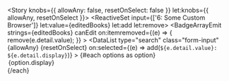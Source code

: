 <script lang="ts">
  import { Story } from 'kitbook';
  // import MultiSelect from '$lib/todo/MultiSelect.svelte';
  import DataList from '$lib/ui/DataList.svelte';
  import BadgeArrayEmit from '$lib/data/BadgeArrayEmit.svelte';
  import ReactiveSet from '$lib/functions/ReactiveSet.svelte';

  let options = [
    { value: 1, display: 'Edge' },
    { value: 2, display: 'Firefox' },
    { value: 3, display: 'Chrome' },
    { value: 4, display: 'Opera' },
    { value: 5, display: 'Safari' },
  ];
</script>

<Story knobs={{ allowAny: false, resetOnSelect: false }} let:knobs={{ allowAny, resetOnSelect }}>
  <ReactiveSet input={['6: Some Custom Browser']} let:value={editedBooks} let:add let:remove>
    <BadgeArrayEmit
      strings={editedBooks}
      canEdit
      on:itemremoved={(e) => {
        remove(e.detail.value);
      }}
    >
      <span slot="add" />
    </BadgeArrayEmit>
    <DataList
      type="search"
      class="form-input"
      {allowAny}
      {resetOnSelect}
      on:selected={(e) => add(`${e.detail.value}: ${e.detail.display}`)}
    >
      {#each options as option}
        <option data-value={option.value}>{option.display}</option>
      {/each}
    </DataList>
  </ReactiveSet>
</Story>

<!-- <Story height={500}>
  <MultiSelect value={['apple']} placeholder="Select a value">
    {#each ['salt', 'food', 'apple'] as domain}
      <option value={domain}>
        Option # {domain}
      </option>
    {/each}
  </MultiSelect>
</Story> -->
